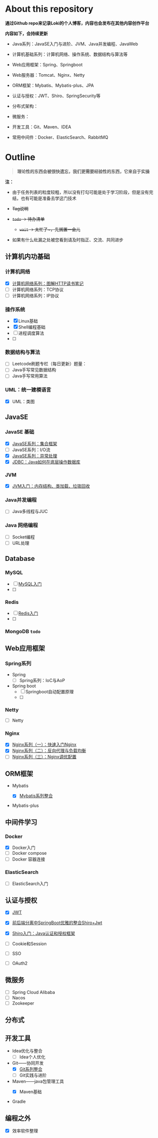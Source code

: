 # About this repository

**通过Github repo来记录Loki的个人博客，内容也会发布在其他内容创作平台**



**内容如下，会持续更新**

+ Java系列：JavaSE入门与进阶、JVM、Java并发编程、JavaWeb

+ 计算机基础系列：计算机网络、操作系统、数据结构与算法等
+ Web应用框架：Spring、Springboot
+ Web服务器：Tomcat、Nginx、Netty
+ ORM框架：Mybatis、Mybatis-plus、JPA
+ 认证与授权：JWT、Shiro、SpringSecurity等
+ 分布式架构：
+ 微服务：
+ 开发工具：Git、Maven、IDEA
+ 常用中间件：Docker、ElasticSearch、RabbitMQ



# Outline

> **理论性的东西会被很快遗忘，我们更需要经验性的东西，它来自于实操**

**注：**

+ 由于任务列表的粒度较粗，所以没有打勾可能是处于学习阶段，但是没有完结，也有可能是准备去学这门技术

+ ~~Tag说明~~
+ ~~`todo` -> 待办清单~~
  + ~~`wait` -> 太忙了~，先搁置一会儿~~
+ 如果有什么纰漏之处被您看到请及时指正、交流、共同进步

## 计算机内功基础

### 计算机网络

- [x] [计算机网络系列：图解HTTP读书笔记](https://blog.csdn.net/Night__breeze/article/details/124874557)
- [ ] 计算机网络系列：TCP协议
- [ ] 计算机网络系列：IP协议 

### 操作系统

- [x] Linux基础
- [x] Shell编程基础
- [ ] 进程调度算法
- [ ] 

### 数据结构与算法

- [ ] Leetcode刷题专栏（每日更新）题量： 
- [ ] Java手写常见数据结构
- [ ] Java手写常用算法

### UML：统一建模语言

- [x] UML：类图

## JavaSE

### JavaSE 基础

- [x] [JavaSE系列：集合框架](blog.csdn.net/Night__breeze/article/details/124346280)
- [ ] JavaSE系列：I/O流 
- [x] [JavaSE系列：异常处理](blog.csdn.net/Night__breeze/article/details/124890564)
- [x] [JDBC：Java如何在底层操作数据库](https://blog.csdn.net/Night__breeze/article/details/120653466?spm=1001.2014.3001.5501)

### JVM

+ [x] [JVM入门：内存结构、类加载、垃圾回收](blog.csdn.net/Night__breeze/article/details/124253231)

### Java并发编程

+ [ ] Java多线程与JUC

### Java 网络编程

- [ ] Socket编程 
- [ ] URL处理 

## Database

### MySQL

- [ ] [MySQL入门]()
- [ ] 

### Redis

- [ ] [Redis入门](https://blog.csdn.net/Night__breeze/article/details/123778708)
- [ ] 

### MongoDB `todo`

## Web应用框架

### Spring系列

+ Spring
  - [ ] Spring系列：IoC与AoP
+ Spring boot
  - [ ] Springboot自动配置原理
  - [ ] 

### Netty

- [ ] Netty

### Nginx

- [x] [Nginx系列（一）：快速入门Nginx](https://blog.csdn.net/Night__breeze/article/details/124457586)
- [x] [Nginx系列（二）：反向代理与负载均衡](https://blog.csdn.net/Night__breeze/article/details/124494678)
- [ ] [Nginx系列（三）：Nginx调优配置]()

## ORM框架

+ Mybatis

  - [x] [Mybatis系列整合](https://blog.csdn.net/Night__breeze/article/details/124792108)

+ Mybatis-plus

  

## 中间件学习

### Docker

- [x] Docker入门
- [ ] Docker compose
- [ ] Docker 容器连接

### ElasticSearch

- [ ] ElasticSearch入门

## 认证与授权

- [x] [JWT](blog.csdn.net/Night__breeze/article/details/123937833)
- [x] [前后端分离中SpringBoot优雅的整合Shiro+Jwt](https://blog.csdn.net/Night__breeze/article/details/124016688)

- [x] [Shiro入门：Java认证和授权框架](https://blog.csdn.net/Night__breeze/article/details/123594845)
- [ ] Cookie和Session
- [ ] SSO
- [ ] OAuth2

## 微服务

- [ ] Spring Cloud Alibaba
- [ ] Nacos
- [ ] Zookeeper

## 分布式







## 开发工具

+ Idea优化与整合
    + [ ] Idea个人优化
+ Git——协同开发
    + [x] [Git系列整合]()
    + [ ] Git实践与进阶

+ Maven——java包管理工具
    + [x] Maven基础


+ Gradle

## 编程之外

  - [x] 效率软件整理



